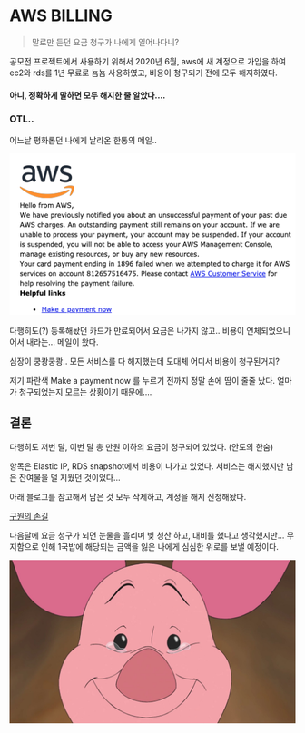 # AWS BILLING

> 말로만 듣던 요금 청구가 나에게 일어나다니?

공모전 프로젝트에서 사용하기 위해서 2020년 6월, aws에 새 계정으로 가입을 하여 ec2와 rds를 1년 무료로 뇸뇸 사용하였고, 비용이 청구되기 전에 모두 해지하였다.



#### 아니, 정확하게 말하면 모두 해지한 줄 알았다....



### OTL..



어느날 평화롭던 나에게 날라온 한통의 메일..

<img src="../assets/images/스크린샷 2021-07-25 오후 4.59.50.png" />



다행히도(?) 등록해놨던 카드가 만료되어서 요금은 나가지 않고.. 비용이 연체되었으니 어서 내라는... 메일이 왔다.

심장이 쿵쾅쿵쾅.. 모든 서비스를 다 해지했는데 도대체 어디서 비용이 청구된거지?

저기 파란색 Make a payment now 를 누르기 전까지 정말 손에 땀이 줄줄 났다. 얼마가 청구되었는지 모르는 상황이기 때문에....



## 결론

다행히도 저번 달, 이번 달 총 만원 이하의 요금이 청구되어 있었다. (안도의 한숨)

항목은 Elastic IP, RDS snapshot에서 비용이 나가고 있었다. 서비스는 해지했지만 남은 잔여물을 덜 지웠던 것이었다...

아래 블로그를 참고해서 남은 것 모두 삭제하고, 계정을 해지 신청해놨다.

[구원의 손길](https://brunch.co.kr/@topasvga/342)



다음달에 요금 청구가 되면 눈물을 흘리며 빚 청산 하고, 대비를 했다고 생각했지만... 무지함으로 인해 1국밥에 해당되는 금액을 잃은 나에게 심심한 위로를 보낼 예정이다.

<img src="../assets/images/DHhk90zUQAIsTdT.jpg" width="600px">

